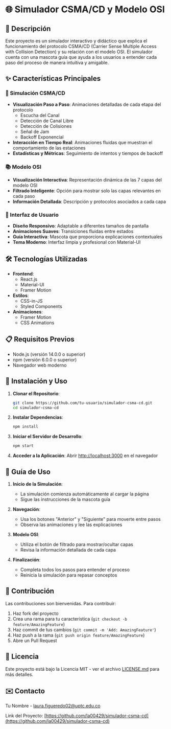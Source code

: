# 🌐 Simulador CSMA/CD y Modelo OSI

## 📝 Descripción
Este proyecto es un simulador interactivo y didáctico que explica el funcionamiento del protocolo CSMA/CD (Carrier Sense Multiple Access with Collision Detection) y su relación con el modelo OSI. El simulador cuenta con una mascota guía que ayuda a los usuarios a entender cada paso del proceso de manera intuitiva y amigable.

## ✨ Características Principales

### 🎯 Simulación CSMA/CD
- **Visualización Paso a Paso**: Animaciones detalladas de cada etapa del protocolo
  - Escucha del Canal
  - Detección de Canal Libre
  - Detección de Colisiones
  - Señal de Jam
  - Backoff Exponencial
- **Interacción en Tiempo Real**: Animaciones fluidas que muestran el comportamiento de las estaciones
- **Estadísticas y Métricas**: Seguimiento de intentos y tiempos de backoff

### 📚 Modelo OSI
- **Visualización Interactiva**: Representación dinámica de las 7 capas del modelo OSI
- **Filtrado Inteligente**: Opción para mostrar solo las capas relevantes en cada paso
- **Información Detallada**: Descripción y protocolos asociados a cada capa

### 🎨 Interfaz de Usuario
- **Diseño Responsivo**: Adaptable a diferentes tamaños de pantalla
- **Animaciones Suaves**: Transiciones fluidas entre estados
- **Guía Interactiva**: Mascota que proporciona explicaciones contextuales
- **Tema Moderno**: Interfaz limpia y profesional con Material-UI

## 🛠️ Tecnologías Utilizadas

- **Frontend**:
  - React.js
  - Material-UI
  - Framer Motion
- **Estilos**:
  - CSS-in-JS
  - Styled Components
- **Animaciones**:
  - Framer Motion
  - CSS Animations

## 📋 Requisitos Previos

- Node.js (versión 14.0.0 o superior)
- npm (versión 6.0.0 o superior)
- Navegador web moderno

## 🚀 Instalación y Uso

1. **Clonar el Repositorio**:
   ```bash
   git clone https://github.com/tu-usuario/simulador-csma-cd.git
   cd simulador-csma-cd
   ```

2. **Instalar Dependencias**:
   ```bash
   npm install
   ```

3. **Iniciar el Servidor de Desarrollo**:
   ```bash
   npm start
   ```

4. **Acceder a la Aplicación**:
   Abrir [http://localhost:3000](http://localhost:3000) en el navegador

## 📖 Guía de Uso

1. **Inicio de la Simulación**:
   - La simulación comienza automáticamente al cargar la página
   - Sigue las instrucciones de la mascota guía

2. **Navegación**:
   - Usa los botones "Anterior" y "Siguiente" para moverte entre pasos
   - Observa las animaciones y lee las explicaciones

3. **Modelo OSI**:
   - Utiliza el botón de filtrado para mostrar/ocultar capas
   - Revisa la información detallada de cada capa

4. **Finalización**:
   - Completa todos los pasos para entender el proceso
   - Reinicia la simulación para repasar conceptos

## 🤝 Contribución

Las contribuciones son bienvenidas. Para contribuir:

1. Haz fork del proyecto
2. Crea una rama para tu característica (`git checkout -b feature/AmazingFeature`)
3. Haz commit de tus cambios (`git commit -m 'Add: AmazingFeature'`)
4. Haz push a la rama (`git push origin feature/AmazingFeature`)
5. Abre un Pull Request

## 📄 Licencia

Este proyecto está bajo la Licencia MIT - ver el archivo [LICENSE.md](LICENSE.md) para más detalles.

## ✉️ Contacto

Tu Nombre - [laura.figueredo02@uptc.edu.co](mailto:tu-email@ejemplo.com)

Link del Proyecto: [https://github.com/la00429/simulador-csma-cd](https://github.com/la00429/simulador-csma-cd) 
